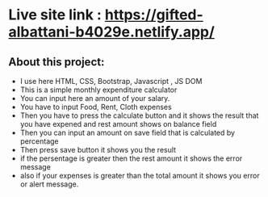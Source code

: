 # Live site link : https://gifted-albattani-b4029e.netlify.app/
## About this project:
* I use here HTML, CSS, Bootstrap, Javascript , JS DOM
* This is a simple monthly expenditure calculator
* You can input here an amount of your salary.
* You have to input Food, Rent, Cloth expenses
* Then you have to press the calculate button and it shows the result that you have expened and rest amount shows on balance field
* Then you can input an amount on save field that is calculated by percentage 
* Then press save button it shows you the result
* if the persentage is greater then the rest amount it shows the error message
* also if your expenses is greater than the total amount it shows you error or alert message.